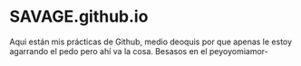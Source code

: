 # SAVAGE.github.io
Aqui están mis prácticas de Github, medio deoquis por que apenas le estoy agarrando el pedo pero ahí va la cosa. Besasos en el peyoyomiamor-
